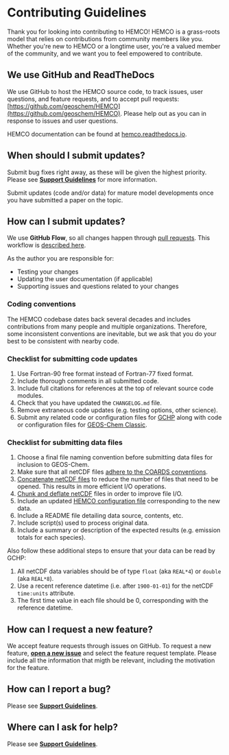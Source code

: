 # Contributing Guidelines

Thank you for looking into contributing to HEMCO! HEMCO is a grass-roots model that relies on contributions from community members like you. Whether you're new to HEMCO or a longtime user, you're a valued member of the community, and we want you to feel empowered to contribute.

## We use GitHub and ReadTheDocs
We use GitHub to host the HEMCO source code, to track issues, user questions, and feature requests, and to accept pull requests: [https://github.com/geoschem/HEMCO](https://github.com/geoschem/HEMCO). Please help out as you can in response to issues and user questions.

HEMCO documentation can be found at [hemco.readthedocs.io](https://hemco.readthedocs.io).

## When should I submit updates?

Submit bug fixes right away, as these will be given the highest priority.  Please see **[Support Guidelines](https://hemco.readthedocs.io/en/stable/reference/SUPPORT.html)** for more information.

Submit updates (code and/or data) for mature model developments once you have submitted a paper on the topic.

## How can I submit updates?
We use **GitHub Flow**, so all changes happen through [pull requests](https://help.github.com/articles/creating-a-pull-request/). This workflow is [described here](https://docs.github.com/en/get-started/using-github/github-flow).

As the author you are responsible for:
- Testing your changes
- Updating the user documentation (if applicable)
- Supporting issues and questions related to your changes

### Coding conventions
The HEMCO codebase dates back several decades and includes contributions from many people and multiple organizations. Therefore, some inconsistent conventions are inevitable, but we ask that you do your best to be consistent with nearby
code.

### Checklist for submitting code updates

  1. Use Fortran-90 free format instead of Fortran-77 fixed format.
  2. Include thorough comments in all submitted code.
  3. Include full citations for references at the top of relevant source code modules.
  4. Check that you have updated the `CHANGELOG.md` file.
  5. Remove extraneous code updates (e.g. testing options, other science).
  6. Submit any related code or configuration files for [GCHP](https://gchp.readthedocs.io) along with code or configuration files for [GEOS-Chem Classic](https://geos-chem.readthedocs.io).

### Checklist for submitting data files

  1. Choose a final file naming convention before submitting data files for inclusion to GEOS-Chem.
  2. Make sure that all netCDF files [adhere to the COARDS conventions](https://geos-chem.readthedocs.io/en/latest/geos-chem-shared-docs/supplemental-guides/coards-guide.html).
  3. [Concatenate netCDF files](https://geos-chem.readthedocs.io/en/latest/geos-chem-shared-docs/supplemental-guides/netcdf-guide.html#concatenate-netcdf-files)  to reduce the number of files that need to be opened.  This results in more efficient I/O operations.
  4. [Chunk and deflate netCDF](https://geos-chem.readthedocs.io/en/latest/geos-chem-shared-docs/supplemental-guides/netcdf-guide.html#chunk-and-deflate-a-netcdf-file-to-improve-i-o) files in order to improve file I/O.
  5. Include an updated [HEMCO configuration file](https://hemco.readthedocs.io/en/latest/hco-ref-guide/hemco-config.html) corresponding to the new data.
  6. Include a README file detailing data source, contents, etc.
  7. Include script(s) used to process original data.
  8. Include a summary or description of the expected results (e.g. emission totals for each species).

Also follow these additional steps to ensure that your data can be read by GCHP:

  1. All netCDF data variables should be of type `float` (aka `REAL*4`) or `double` (aka `REAL*8`).
  2. Use a recent reference datetime (i.e. after `1900-01-01`) for the netCDF `time:units` attribute.
  3. The first time value in each file should be 0, corresponding with the reference datetime.

## How can I request a new feature?
We accept feature requests through issues on GitHub. To request a new feature, **[open a new issue](https://github.com/geoschem/HEMCO/issues/new/choose)** and select the feature request template. Please include all the information that migth be relevant, including the motivation for the feature.

## How can I report a bug?
Please see **[Support Guidelines](https://hemco.readthedocs.io/en/stable/reference/SUPPORT.html)**.

## Where can I ask for help?
Please see **[Support Guidelines](https://hemco.readthedocs.io/en/stable/reference/SUPPORT.html)**.
